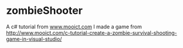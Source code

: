 # zombieShooter
A c# tutorial from www.mooict.com 
I made a game from http://www.mooict.com/c-tutorial-create-a-zombie-survival-shooting-game-in-visual-studio/

